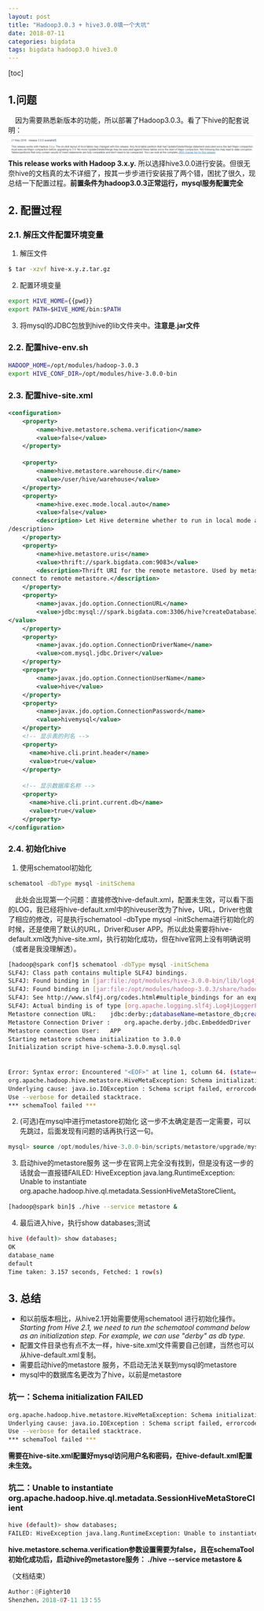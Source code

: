```yaml
---
layout: post
title: "Hadoop3.0.3 + hive3.0.0填一个大坑"
date: 2018-07-11
categories: bigdata
tags: bigdata hadoop3.0 hive3.0
---
```



[toc]


## 1.问题
&ensp;&ensp;因为需要熟悉新版本的功能，所以部署了Hadoop3.0.3。看了下hive的配套说明：
![Alt text](https://github.com/fighter10/fighter10.github.io/blob/master/img/1531280141385.png)
**This release works with Hadoop 3.x.y.** 所以选择hive3.0.0进行安装。但很无奈hive的文档真的太不详细了，按其一步步进行安装报了两个错，困扰了很久，现总结一下配置过程。**前置条件为hadoop3.0.3正常运行，mysql服务配置完全**



## 2. 配置过程
### 2.1. 解压文件配置环境变量
1. 解压文件
```bash
$ tar -xzvf hive-x.y.z.tar.gz
```
2. 配置环境变量

```bash
export HIVE_HOME={{pwd}}
export PATH=$HIVE_HOME/bin:$PATH
```

3. 将mysql的JDBC包放到hive的lib文件夹中。**注意是.jar文件**

### 2.2. 配置hive-env.sh

```bash
HADOOP_HOME=/opt/modules/hadoop-3.0.3
export HIVE_CONF_DIR=/opt/modules/hive-3.0.0-bin
```
### 2.3. 配置hive-site.xml

```xml
<configuration>
    <property>
        <name>hive.metastore.schema.verification</name>
        <value>false</value>
    </property>

    <property>
        <name>hive.metastore.warehouse.dir</name>
        <value>/user/hive/warehouse</value>
    </property>
    <property>
        <name>hive.exec.mode.local.auto</name>
        <value>false</value>
        <description> Let Hive determine whether to run in local mode automatically <
/description>
    </property>
    <property>
        <name>hive.metastore.uris</name>
        <value>thrift://spark.bigdata.com:9083</value>
        <description>Thrift URI for the remote metastore. Used by metastore client to
 connect to remote metastore.</description>
    </property>
    <property>
        <name>javax.jdo.option.ConnectionURL</name>
        <value>jdbc:mysql://spark.bigdata.com:3306/hive?createDatabaseIfNotExist=true
</value>
    </property>
    <property>
        <name>javax.jdo.option.ConnectionDriverName</name>
        <value>com.mysql.jdbc.Driver</value>
    </property>
    <property>
        <name>javax.jdo.option.ConnectionUserName</name>
        <value>hive</value>
    </property>
    <property>
        <name>javax.jdo.option.ConnectionPassword</name>
        <value>hivemysql</value>
    </property>
    <!-- 显示表的列名 -->
    <property>
      <name>hive.cli.print.header</name>
      <value>true</value>
    </property>
    
    <!-- 显示数据库名称 -->
    <property>
      <name>hive.cli.print.current.db</name>
      <value>true</value>
    </property>
</configuration>
```
### 2.4. 初始化hive
1. 使用schematool初始化

```bash
schematool -dbType mysql -initSchema
```

&ensp;&ensp;此处会出现第一个问题：直接修改hive-default.xml，配置未生效，可以看下面的LOG，我已经将hive-default.xml中的hiveuser改为了hive，URL，Driver也做了相应的修改，可是执行schematool -dbType mysql -initSchema进行初始化的时候，还是使用了默认的URL，Driver和user APP。所以此处需要将hive-default.xml改为hive-site.xml，执行初始化成功，但在hive官网上没有明确说明（或者是我没理解透）。
```bash
[hadoop@spark conf]$ schematool -dbType mysql -initSchema
SLF4J: Class path contains multiple SLF4J bindings.
SLF4J: Found binding in [jar:file:/opt/modules/hive-3.0.0-bin/lib/log4j-slf4j-impl-2.10.0.jar!/org/slf4j/impl/StaticLoggerBinder.class]
SLF4J: Found binding in [jar:file:/opt/modules/hadoop-3.0.3/share/hadoop/common/lib/slf4j-log4j12-1.7.25.jar!/org/slf4j/impl/StaticLoggerBinder.class]
SLF4J: See http://www.slf4j.org/codes.html#multiple_bindings for an explanation.
SLF4J: Actual binding is of type [org.apache.logging.slf4j.Log4jLoggerFactory]
Metastore connection URL:	 jdbc:derby:;databaseName=metastore_db;create=true
Metastore Connection Driver :	 org.apache.derby.jdbc.EmbeddedDriver
Metastore connection User:	 APP
Starting metastore schema initialization to 3.0.0
Initialization script hive-schema-3.0.0.mysql.sql


Error: Syntax error: Encountered "<EOF>" at line 1, column 64. (state=42X01,code=30000)
org.apache.hadoop.hive.metastore.HiveMetaException: Schema initialization FAILED! Metastore state would be inconsistent !!
Underlying cause: java.io.IOException : Schema script failed, errorcode 2
Use --verbose for detailed stacktrace.
*** schemaTool failed ***
```

2. (可选)在mysql中进行metastore初始化
这一步不太确定是否一定需要，可以先跳过，后面发现有问题的话再执行这一句。

```sql
mysql> source /opt/modules/hive-3.0.0-bin/scripts/metastore/upgrade/mysql/hive-schema-3.0.0.mysql.sql
```
3. 启动hive的metastore服务
这一步在官网上完全没有找到，但是没有这一步的话就会一直报错FAILED: HiveException java.lang.RuntimeException: Unable to instantiate org.apache.hadoop.hive.ql.metadata.SessionHiveMetaStoreClient。

```bash
[hadoop@spark bin]$ ./hive --service metastore &
```

4. 最后进入hive，执行show databases;测试

```bash
hive (default)> show databases;
OK
database_name
default
Time taken: 3.157 seconds, Fetched: 1 row(s)
```

## 3. 总结
- 和以前版本相比，从hive2.1开始需要使用schematool 进行初始化操作。*Starting from Hive 2.1, we need to run the schematool command below as an initialization step. For example, we can use "derby" as db type.* 
- 配置文件目录也有点不太一样，hive-site.xml文件需要自己创建，当然也可以从hive-default.xml复制。
- 需要启动hive的metastore 服务，不启动无法关联到mysql的metastore
- mysql中的数据库名更改为了hive，以前是metastore

### 坑一：Schema initialization FAILED

```bash
org.apache.hadoop.hive.metastore.HiveMetaException: Schema initialization FAILED! Metastore state would be inconsistent !!
Underlying cause: java.io.IOException : Schema script failed, errorcode 2
Use --verbose for detailed stacktrace.
*** schemaTool failed ***
```
**需要在hive-site.xml配置好mysql访问用户名和密码，在hive-default.xml配置未生效。**

### 坑二：Unable to instantiate org.apache.hadoop.hive.ql.metadata.SessionHiveMetaStoreClient
```bash
hive (default)> show databases;
FAILED: HiveException java.lang.RuntimeException: Unable to instantiate org.apache.hadoop.hive.ql.metadata.SessionHiveMetaStoreClient
```
**hive.metastore.schema.verification参数设置需要为false，且在schemaTool初始化成功后，启动hive的metastore服务： ./hive --service metastore &**

（文档结束）

```python
Author：@Fighter10    
Shenzhen，2018-07-11 13：55
```